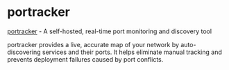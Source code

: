 # portracker

[portracker](https://github.com/mostafa-wahied/portracker) - A self-hosted, real-time port monitoring and discovery tool

portracker provides a live, accurate map of your network by auto-discovering services and their ports. It helps eliminate manual tracking and prevents deployment failures caused by port conflicts.
